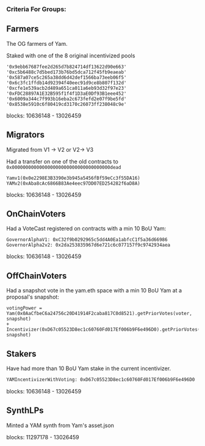 ### Criteria For Groups:

## Farmers

The OG farmers of Yam.

Staked with one of the 8 original incentivized pools 
```
'0x9ebb67687fee2d265d7b824714df13622d90e663' '0xc5b6488c7d5bed173b76bd5dca712f45fb9eaeab'
'0x587a07ce5c265a38dd6d42def1566ba73eeb06f5' '0x6c3fc1ffdb14d92394f40eec91d9ce8b807f132d'
'0xcfe1e539acb2d489a651ca011a6eb93d32f97e23' '0xFDC28897A1E32B595f1f4f1D3aE0Df93B1eee452'
'0x6009a344c7f993b16eba2c673fefd2e07f9be5fd' '0x8538e5910c6f80419cd3170c26073ff238048c9e'
```

blocks: 10636148 - 13026459

## Migrators

Migrated from V1 -> V2 or V2-> V3 

Had a transfer on one of the old contracts to `0x000000000000000000000000000000000000dead`
```solidity
Yamv1(0x0e2298E3B3390e3b945a5456fBf59eCc3f55DA16)
YAMv2(0xAba8cAc6866B83Ae4eec97DD07ED254282f6aD8A)
```
blocks: 10636148 - 13026459

## OnChainVoters

Had a VoteCast registered on contracts with a min 10 BoU Yam:
```solidity
GovernorAlphaV1: 0xC32f9b0292965c5dd4A0Ea1abfcC1f5a36d66986
GovernorAlpha2v2: 0x2da253835967d6e721c6c077157f9c9742934aea
```

blocks: 10636148 - 13026459

## OffChainVoters

Had a snapshot vote in the yam.eth space with a min 10 BoU Yam at a proposal's snapshot:
```solidity
votingPower = 
Yam(0x0AaCfbeC6a24756c20D41914F2caba817C0d8521).getPriorVotes(voter, snapshot) 
+
Incentivizer(0xD67c05523D8ec1c60760Fd017Ef006b9F6e496D0).getPriorVotes(voter, snapshot)
```

## Stakers

Have had more than 10 BoU Yam stake in the current incentivizer.
``` bash 
YAMIncentivizerWithVoting: 0xD67c05523D8ec1c60760Fd017Ef006b9F6e496D0
``` 

blocks: 10636148 - 13026459

## SynthLPs

Minted a YAM synth from Yam's asset.json


blocks:  11297178 - 13026459
